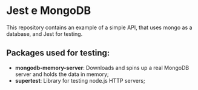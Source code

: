 # Jest e MongoDB

This repository contains an example of a simple API, that uses mongo as a database, and Jest for testing.

## Packages used for testing:

- **mongodb-memory-server**: Downloads and spins up a real MongoDB server and holds the data in memory;
- **supertest**: Library for testing node.js HTTP servers;
